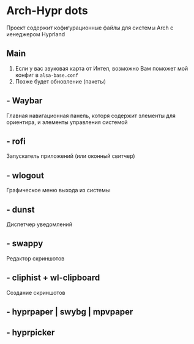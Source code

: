 # Arch-Hypr dots
Проект содержит кофигурационные файлы для системы Arch с иенеджером Hyprland
## Main
1. Если у вас звуковая карта от Интел, возможно Вам поможет мой конфиг в `alsa-base.conf`
2. Позже будет обновление (пакеты)
## - Waybar
Главная навигационная панель, которя содержит элементы для ориентира, и элементы управления системой
## - rofi
Запускатель приложений (или оконный свитчер)
## - wlogout
Графическое меню выхода из системы
## - dunst
Диспетчер уведомлений
## - swappy
Редактор скриншотов
## - cliphist + wl-clipboard
Создание скриншотов
## - hyprpaper | swybg | mpvpaper
## - hyprpicker
